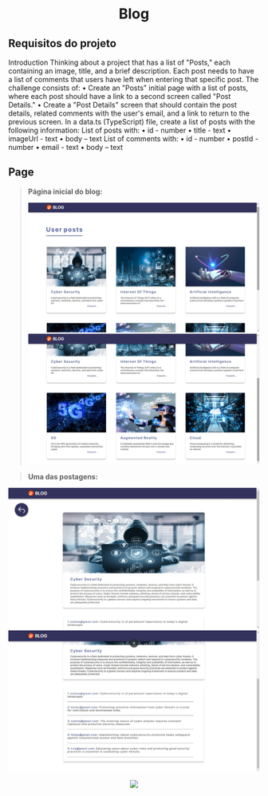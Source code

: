<h1 align="center"> Blog </h1>

## Requisitos do projeto

Introduction
Thinking about a project that has a list of "Posts," each containing an image, title, and
a brief description. Each post needs to have a list of comments that users have left
when entering that specific post.
The challenge consists of:
• Create an "Posts" initial page with a list of posts, where each post should have
a link to a second screen called "Post Details."
• Create a "Post Details" screen that should contain the post details, related
comments with the user's email, and a link to return to the previous screen.
In a data.ts (TypeScript) file, create a list of posts with the following information:
List of posts with:
• id - number
• title - text
• imageUrl - text
• body – text
List of comments with:
• id - number
• postId - number
• email - text
• body – text

## Page

> <strong> Página inicial do blog: <strong>
>
> <img src="/readme/pag1.jpg"/>
> <img src="/readme/pag2.jpg"/>

> <strong> Uma das postagens: <strong>

<img src="/readme/pag3.jpg"/>
<img src="/readme/pag4.jpg"/>

<p align="center">
<img src="http://img.shields.io/static/v1?label=STATUS&message=FINISHED&color=GREEN&style=for-the-badge"/>
</p>
